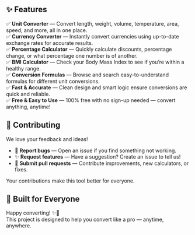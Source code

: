 ## ✨ Features

✅ **Unit Converter** — Convert length, weight, volume, temperature, area, speed, and more, all in one place.  
✅ **Currency Converter** — Instantly convert currencies using up-to-date exchange rates for accurate results.  
✅ **Percentage Calculator** — Quickly calculate discounts, percentage change, or what percentage one number is of another.  
✅ **BMI Calculator** — Check your Body Mass Index to see if you’re within a healthy range.  
✅ **Conversion Formulas** — Browse and search easy-to-understand formulas for different unit conversions.  
✅ **Fast & Accurate** — Clean design and smart logic ensure conversions are quick and reliable.  
✅ **Free & Easy to Use** — 100% free with no sign-up needed — convert anything, anytime!

## 💙 Contributing

We love your feedback and ideas!

- 🐛 **Report bugs** — Open an issue if you find something not working.
- ✨ **Request features** — Have a suggestion? Create an issue to tell us!
- 🔧 **Submit pull requests** — Contribute improvements, new calculators, or fixes.

Your contributions make this tool better for everyone.

## 🎉 Built for Everyone

Happy converting! ✨🚀  
This project is designed to help you convert like a pro — anytime, anywhere.
